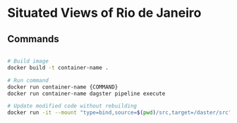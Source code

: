 # Situated Views of Rio de Janeiro


## Commands

```bash

# Build image
docker build -t container-name .

# Run command
docker run container-name {COMMAND}
docker run container-name dagster pipeline execute

# Update modified code without rebuilding
docker run -it --mount "type=bind,source=$(pwd)/src,target=/daster/src" {COMMAND}